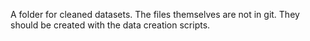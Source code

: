 A folder for cleaned datasets. The files themselves are not in git. They should be created with the data creation scripts.